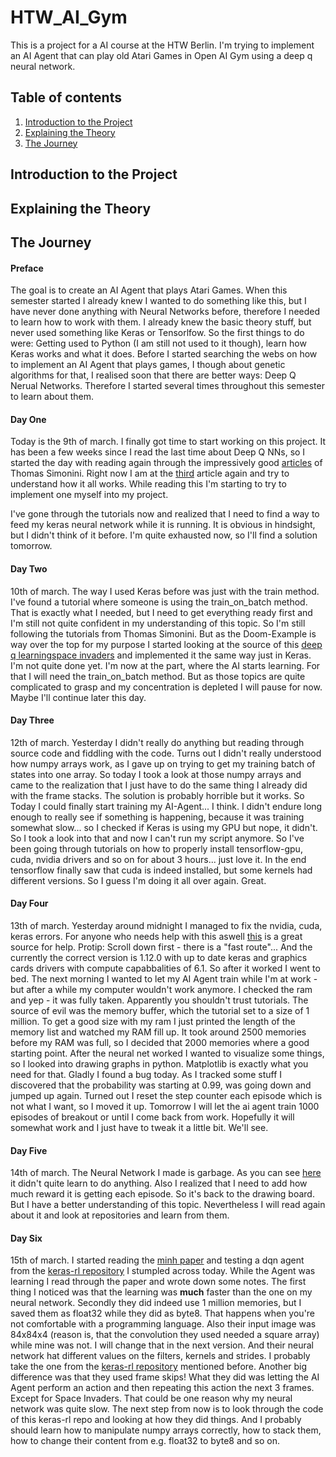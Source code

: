 # HTW_AI_Gym
This is a project for a AI course at the HTW Berlin. I'm trying to implement an AI Agent that can play old Atari Games in Open AI Gym using a deep q neural network.
## Table of contents
1. [Introduction to the Project](#introduction-to-the-project)
2. [Explaining the Theory](#explaining-the-theory)
3. [The Journey](#the-journey)

## Introduction to the Project

## Explaining the Theory

## The Journey

#### Preface
The goal is to create an AI Agent that plays Atari Games.
When this semester started I already knew I wanted to do something like this, but I have never done anything with Neural Networks before,
therefore I needed to learn how to work with them. I already knew the basic theory stuff, but never used something like Keras or Tensorlfow.
So the first things to do were: Getting used to Python (I am still not used to it though), learn how Keras works and what it does.
Before I started searching the webs on how to implement an AI Agent that plays games, I though about genetic algorithms for that, 
I realised soon that there are better ways: Deep Q Nerual Networks. Therefore I started several times throughout this semester to
learn about them.

#### Day One
Today is the 9th of march. I finally got time to start working on this project. It has been a few weeks since I read the last time
about Deep Q NNs, so I started the day with reading again through the impressively good [articles](https://medium.freecodecamp.org/an-introduction-to-reinforcement-learning-4339519de419 "First Article of this series") 
of Thomas Simonini. Right now I am at the [third](https://medium.freecodecamp.org/an-introduction-to-deep-q-learning-lets-play-doom-54d02d8017d8 "Starting to learn about Deep Q NN")
article again and try to understand how it all works. While reading this I'm starting to try to implement one myself into my project.

I've gone through the tutorials now and realized that I need to find a way to feed my keras neural network while it is running. It is obvious in hindsight, but I didn't think of it before. I'm quite exhausted now, so I'll find a solution tomorrow.

#### Day Two
10th of march. The way I used Keras before was just with the train method. I've found a tutorial where someone is using the train_on_batch method. That is exactly what I needed, but I need to get everything ready first and I'm still not quite confident in my understanding of this topic. So I'm still following the tutorials from Thomas Simonini. But as the Doom-Example is way over the top for my purpose I started looking at the source of this [deep q learningspace invaders](https://github.com/simoninithomas/Deep_reinforcement_learning_Course/blob/master/Deep%20Q%20Learning/Space%20Invaders/DQN%20Atari%20Space%20Invaders.ipynb) and implemented it the same way just in Keras. I'm not quite done yet. I'm now at the part, where the AI starts learning. For that I will need the train_on_batch method. But as those topics are quite complicated to grasp and my concentration is depleted I will pause for now. Maybe I'll continue later this day.

#### Day Three
12th of march. Yesterday I didn't really do anything but reading through source code and fiddling with the code. Turns out I didn't really understood how numpy arrays work, as I gave up on trying to get my training batch of states into one array. So today I took a look at those numpy arrays and came to the realization that I just have to do the same thing I already did with the frame stacks. The solution is probably horrible but it works. So Today I could finally start training my AI-Agent... I think. I didn't endure long enough to really see if something is happening, because it was training somewhat slow... so I checked if Keras is using my GPU but nope, it didn't. So I took a look into that and now I can't run my script anymore. So I've been going through tutorials on how to properly install tensorflow-gpu, cuda, nvidia drivers and so on for about 3 hours... just love it.
In the end tensorflow finally saw that cuda is indeed installed, but some kernels had different versions. So I guess I'm doing it all over again. Great.

#### Day Four
13th of march. Yesterday around midnight I managed to fix the nvidia, cuda, keras errors. For anyone who needs help with this aswell [this](https://github.com/rnreich/ubuntu-tensorflow-gpu-all-versions) is a great source for help. Protip: Scroll down first - there is a "fast route"... And the currently the correct version is 1.12.0 with up to date keras and graphics cards drivers with compute capabbalities of 6.1. So after it worked I went to bed. The next morning I wanted to let my AI Agent train while I'm at work - but after a while my computer wouldn't work anymore. I checked the ram and yep - it was fully taken. Apparently you shouldn't trust tutorials. The source of evil was the memory buffer, which the tutorial set to a size of 1 million. To get a good size with my ram I just printed the length of the memory list and watched my RAM fill up. It took around 2500 memories before my RAM was full, so I decided that 2000 memories where a good starting point. After the neural net worked I wanted to visualize some things, so I looked into drawing graphs in python. Matplotlib is exactly what you need for that. Gladly I found a bug today. As I tracked some stuff I discovered that the probability was starting at 0.99, was going down and jumped up again. Turned out I reset the step counter each episode which is not what I want, so I moved it up. Tomorrow I will let the ai agent train 1000 episodes of breakout or until I come back from work. Hopefully it will somewhat work and I just have to tweak it a little bit. We'll see. 

#### Day Five
14th of march. The Neural Network I made is garbage. As you can see [here](res/ai_agent_graph_first_try.png) it didn't quite learn to do anything. Also I realized that I need to add how much reward it is getting each episode. 
So it's back to the drawing board. But I have a better understanding of this topic. Nevertheless I will read again about it and look at repositories and learn from them.

#### Day Six
15th of march. I started reading the [minh paper](https://www.cs.toronto.edu/~vmnih/docs/dqn.pdf) and testing a dqn agent from the [keras-rl repository](https://github.com/keras-rl/keras-rl "keras-rl") I stumpled across today. While the Agent was learning I read through the paper and wrote down some notes. The first thing I noticed was that the learning was **much** faster than the one on my neural network. Secondly they did indeed use 1 million memories, but I saved them as float32 while they did as byte8. That happens when you're not comfortable with a programming language. Also their input image was 84x84x4 (reason is, that the convolution they used needed a square array) while mine was not. I will change that in the next version. And their neural network hat different values on the filters, kernels and strides. I probably take the one from the [keras-rl repository](https://github.com/keras-rl/keras-rl "keras-rl") mentioned before. Another big difference was that they used frame skips! What they did was letting the AI Agent perform an action and then repeating this action the next 3 frames. Except for Space Invaders. That could be one reason why my neural network was quite slow. The next step from now is to look through the code of this keras-rl repo and looking at how they did things. And I probably should learn how to manipulate numpy arrays correctly, how to stack them, how to change their content from e.g. float32 to byte8 and so on.
